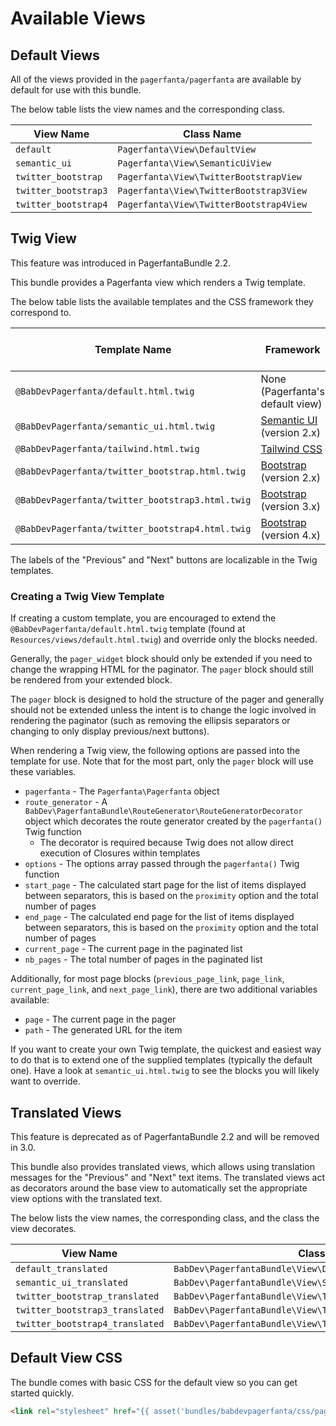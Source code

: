 # Available Views

## Default Views

All of the views provided in the `pagerfanta/pagerfanta` are available by default for use with this bundle.

The below table lists the view names and the corresponding class. 

| View Name            | Class Name                              |
| -------------------- | --------------------------------------- |
| `default`            | `Pagerfanta\View\DefaultView`           |
| `semantic_ui`        | `Pagerfanta\View\SemanticUiView`        |
| `twitter_bootstrap`  | `Pagerfanta\View\TwitterBootstrapView`  |
| `twitter_bootstrap3` | `Pagerfanta\View\TwitterBootstrap3View` |
| `twitter_bootstrap4` | `Pagerfanta\View\TwitterBootstrap4View` |

## Twig View

<div class="docs-note docs-note--new-feature">This feature was introduced in PagerfantaBundle 2.2.</div>

This bundle provides a Pagerfanta view which renders a Twig template.

The below table lists the available templates and the CSS framework they correspond to.

| Template Name                                    | Framework                                            | Since Bundle Version |
| ------------------------------------------------ | ---------------------------------------------------- | -------------------- |
| `@BabDevPagerfanta/default.html.twig`            | None (Pagerfanta's default view)                     | 2.2                  |
| `@BabDevPagerfanta/semantic_ui.html.twig`        | [Semantic UI](https://semantic-ui.com) (version 2.x) | 2.2                  |
| `@BabDevPagerfanta/tailwind.html.twig`           | [Tailwind CSS](https://tailwindcss.com/)             | 2.3                  |
| `@BabDevPagerfanta/twitter_bootstrap.html.twig`  | [Bootstrap](https://getbootstrap.com) (version 2.x)  | 2.2                  |
| `@BabDevPagerfanta/twitter_bootstrap3.html.twig` | [Bootstrap](https://getbootstrap.com) (version 3.x)  | 2.2                  |
| `@BabDevPagerfanta/twitter_bootstrap4.html.twig` | [Bootstrap](https://getbootstrap.com) (version 4.x)  | 2.2                  |

The labels of the "Previous" and "Next" buttons are localizable in the Twig templates.

### Creating a Twig View Template

If creating a custom template, you are encouraged to extend the `@BabDevPagerfanta/default.html.twig` template (found at `Resources/views/default.html.twig`) and override only the blocks needed.

Generally, the `pager_widget` block should only be extended if you need to change the wrapping HTML for the paginator. The `pager` block should still be rendered from your extended block.

The `pager` block is designed to hold the structure of the pager and generally should not be extended unless the intent is to change the logic involved in rendering the paginator (such as removing the ellipsis separators or changing to only display previous/next buttons).

When rendering a Twig view, the following options are passed into the template for use. Note that for the most part, only the `pager` block will use these variables.

- `pagerfanta` - The `Pagerfanta\Pagerfanta` object
- `route_generator` - A `BabDev\PagerfantaBundle\RouteGenerator\RouteGeneratorDecorator` object which decorates the route generator created by the `pagerfanta()` Twig function
    - The decorator is required because Twig does not allow direct execution of Closures within templates
- `options` - The options array passed through the `pagerfanta()` Twig function
- `start_page` - The calculated start page for the list of items displayed between separators, this is based on the `proximity` option and the total number of pages
- `end_page` - The calculated end page for the list of items displayed between separators, this is based on the `proximity` option and the total number of pages
- `current_page` - The current page in the paginated list
- `nb_pages` - The total number of pages in the paginated list

Additionally, for most page blocks (`previous_page_link`, `page_link`, `current_page_link`, and `next_page_link`), there are two additional variables available:

- `page` - The current page in the pager
- `path` - The generated URL for the item

If you want to create your own Twig template, the quickest and easiest way to do that is to extend one of the supplied templates (typically the default one). Have a look at `semantic_ui.html.twig` to see the blocks you will likely want to override.

## Translated Views

<div class="docs-note docs-note--deprecated-feature">This feature is deprecated as of PagerfantaBundle 2.2 and will be removed in 3.0.</div>

This bundle also provides translated views, which allows using translation messages for the "Previous" and "Next" text items. The translated views act as decorators around the base view to automatically set the appropriate view options with the translated text.

The below lists the view names, the corresponding class, and the class the view decorates. 

| View Name                       | Class Name                                                     | Decorated Class Name                    |
| ------------------------------- | -------------------------------------------------------------- | --------------------------------------- |
| `default_translated`            | `BabDev\PagerfantaBundle\View\DefaultTranslatedView`           | `Pagerfanta\View\DefaultView`           |
| `semantic_ui_translated`        | `BabDev\PagerfantaBundle\View\SemanticUiTranslatedView`        | `Pagerfanta\View\SemanticUiView`        |
| `twitter_bootstrap_translated`  | `BabDev\PagerfantaBundle\View\TwitterBootstrapTranslatedView`  | `Pagerfanta\View\TwitterBootstrapView`  |
| `twitter_bootstrap3_translated` | `BabDev\PagerfantaBundle\View\TwitterBootstrap3TranslatedView` | `Pagerfanta\View\TwitterBootstrap3View` |
| `twitter_bootstrap4_translated` | `BabDev\PagerfantaBundle\View\TwitterBootstrap4TranslatedView` | `Pagerfanta\View\TwitterBootstrap4View` |

## Default View CSS

The bundle comes with basic CSS for the default view so you can get started quickly.

```html
<link rel="stylesheet" href="{{ asset('bundles/babdevpagerfanta/css/pagerfantaDefault.css') }}">
```
